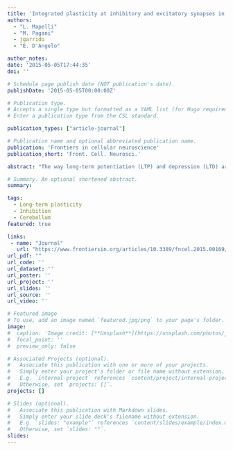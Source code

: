 ```yaml
---
title: 'Integrated plasticity at inhibitory and excitatory synapses in the cerebellar circuit'
authors:
  - "L. Mapelli"
  - "M. Pagani"
  - jgarrido
  - "E. D'Angelo"

author_notes:
date: '2015-05-05T17:44:35'
doi: ''

# Schedule page publish date (NOT publication's date).
publishDate: '2015-05-05T00:00:00Z'

# Publication type.
# Accepts a single type but formatted as a YAML list (for Hugo requirements).
# Enter a publication type from the CSL standard.

publication_types: ["article-journal"]

# Publication name and optional abbreviated publication name.
publication: 'Frontiers in cellular neuroscience'
publication_short: 'Front. Cell. Neurosci.'

abstract: "The way long-term potentiation (LTP) and depression (LTD) are integrated within the different synapses of brain neuronal circuits is poorly understood. In order to progress beyond the identification of specific molecular mechanisms, a system in which multiple forms of plasticity can be correlated with large-scale neural processing is required. In this paper we take as an example the cerebellar network, in which extensive investigations have revealed LTP and LTD at several excitatory and inhibitory synapses. Cerebellar LTP and LTD occur in all three main cerebellar subcircuits (granular layer, molecular layer, deep cerebellar nuclei) and correspondingly regulate the function of their three main neurons: granule cells (GrCs), Purkinje cells (PCs) and deep cerebellar nuclear (DCN) cells. All these neurons, in addition to be excited, are reached by feed-forward and feed-back inhibitory connections, in which LTP and LTD may either operate synergistically or homeostatically in order to control information flow through the circuit. Although the investigation of individual synaptic plasticities in vitro is essential to prove their existence and mechanisms, it is insufficient to generate a coherent view of their impact on network functioning in vivo. Recent computational models and cell-specific genetic mutations in mice are shedding light on how plasticity at multiple excitatory and inhibitory synapses might regulate neuronal activities in the cerebellar circuit and contribute to learning and memory and behavioral control."

# Summary. An optional shortened abstract.
summary:

tags:
  - Long-term plasticity
  - Inhibition
  - Cerebellum
featured: true

links:
 - name: "Journal"
   url: "https://www.frontiersin.org/articles/10.3389/fncel.2015.00169/full"
url_pdf: ""
url_code: ''
url_dataset: ''
url_poster: ''
url_project: ''
url_slides: ''
url_source: ''
url_video: ''

# Featured image
# To use, add an image named `featured.jpg/png` to your page's folder.
image:
#  caption: 'Image credit: [**Unsplash**](https://unsplash.com/photos/jdD8gXaTZsc)'
#  focal_point: ''
#  preview_only: false

# Associated Projects (optional).
#   Associate this publication with one or more of your projects.
#   Simply enter your project's folder or file name without extension.
#   E.g. `internal-project` references `content/project/internal-project/index.md`.
#   Otherwise, set `projects: []`.
projects: []

# Slides (optional).
#   Associate this publication with Markdown slides.
#   Simply enter your slide deck's filename without extension.
#   E.g. `slides: "example"` references `content/slides/example/index.md`.
#   Otherwise, set `slides: ""`.
slides:
---
```

